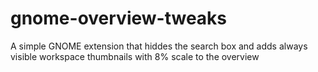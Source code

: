 # gnome-overview-tweaks
A simple GNOME extension that hiddes the search box and adds always visible workspace thumbnails with 8% scale to the overview
